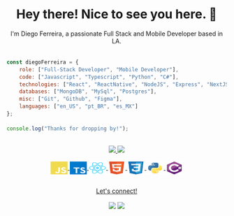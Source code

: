 ## <h1 align="center">Hey there! Nice to see you here. 👋</h1>

<div align="center">I'm Diego Ferreira, a passionate Full Stack and Mobile Developer based in LA.</div>

<br/>

```javascript
const diegoFerreira = {
    role: ["Full-Stack Developer", "Mobile Developer"],
    code: ["Javascript", "Typescript", "Python", "C#"],
    technologies: ["React", "ReactNative", "NodeJS", "Express", "NextJS", "Tailwind"],
    databases: ["MongoDB", "MySql", "Postgres"],
    misc: ["Git", "Github", "Figma"],
    languages: ["en_US", "pt_BR", "es_MX"]
};

console.log("Thanks for dropping by!");
```

<br/>

<div align="center">
  <a href="https://github.com/diegoafv">
  <img height="160em" src="https://github-readme-stats.vercel.app/api?username=diegoafv&title_color=blue&icon_color=purple&hide=stars&show_icons=true&theme=dracula&include_all_commits=true&count_private=true"/>
  <img height="160em" src="https://github-readme-stats.vercel.app/api/top-langs/?username=diegoafv&title_color=blue&hide=ruby&layout=compact&langs_count=7&theme=dracula"/>
</div>

<div align="center" style="display: inline_block"><br>
  <img align="center" alt="Diego-Js" height="30" width="40" src="https://raw.githubusercontent.com/devicons/devicon/master/icons/javascript/javascript-plain.svg">
  <img align="center" alt="Diego-Ts" height="30" width="40" src="https://raw.githubusercontent.com/devicons/devicon/master/icons/typescript/typescript-plain.svg">
  <img align="center" alt="Diego-React" height="30" width="40" src="https://raw.githubusercontent.com/devicons/devicon/master/icons/react/react-original.svg">
  <img align="center" alt="Diego-HTML" height="30" width="40" src="https://raw.githubusercontent.com/devicons/devicon/master/icons/html5/html5-original.svg">
  <img align="center" alt="Diego-CSS" height="30" width="40" src="https://raw.githubusercontent.com/devicons/devicon/master/icons/css3/css3-original.svg">
  <img align="center" alt="Diego-Python" height="30" width="40" src="https://raw.githubusercontent.com/devicons/devicon/master/icons/python/python-original.svg">
  <img align="center" alt="Diego-Csharp" height="30" width="40" src="https://raw.githubusercontent.com/devicons/devicon/master/icons/csharp/csharp-original.svg">
  
</div>

  ##

<div align="center">Let's connect!</div>
<br/>
<div align="center"> 
  <a href="https://www.linkedin.com/in/diegoafv" target="_blank"><img src="https://img.shields.io/badge/-LinkedIn-%230077B5?style=for-the-badge&logo=linkedin&logoColor=white" target="_blank"></a> 
  <a href = "mailto:dafvus@gmail.com"><img src="https://img.shields.io/badge/-Gmail-%23333?style=for-the-badge&logo=gmail&logoColor=white" target="_blank"></a>
</div>

<br/>


<!--
**Diegoafv/diegoafv** is a ✨ _special_ ✨ repository because its `README.md` (this file) appears on your GitHub profile.

Here are some ideas to get you started:

- 🔭 I’m currently working on ...
- 🌱 I’m currently learning ...
- 👯 I’m looking to collaborate on ...
- 🤔 I’m looking for help with ...
- 💬 Ask me about ...
- 📫 How to reach me: ...
- 😄 Pronouns: ...
- ⚡ Fun fact: ...
-->
